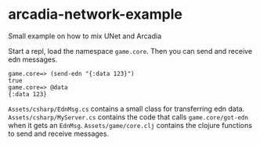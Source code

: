 # arcadia-network-example
Small example on how to mix UNet and Arcadia

Start a repl, load the namespace `game.core`. Then you can send and receive edn messages.
```
game.core=> (send-edn "{:data 123}")
true
game.core=> @data
{:data 123}
```

`Assets/csharp/EdnMsg.cs` contains a small class for transferring edn data.
`Assets/csharp/MyServer.cs` contains the code that calls `game.core/got-edn` when it gets an `EdnMsg`.
`Assets/game/core.clj` contains the clojure functions to send and receive messages.
